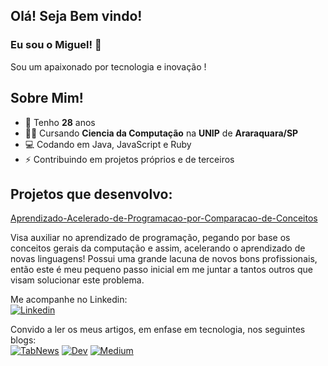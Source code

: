 ## Olá! Seja Bem vindo!
### Eu sou o Miguel! 👋

Sou um apaixonado por tecnologia e inovação !

## Sobre Mim!
  - 🎉 Tenho **28** anos
  - 👨‍🎓 Cursando **Ciencia da Computação** na **UNIP** de **Araraquara/SP**
  - 💻 Codando em Java, JavaScript e Ruby
  - ⚡ Contribuindo em projetos próprios e de terceiros

## Projetos que desenvolvo:
[Aprendizado-Acelerado-de-Programacao-por-Comparacao-de-Conceitos](https://github.com/migmoroni/Aprendizado-Acelerado-de-Programacao-por-Comparacao-de-Conceitos)

Visa auxiliar no aprendizado de programação, pegando por base os conceitos gerais da computação e assim, acelerando o aprendizado de novas linguagens!
Possui uma grande lacuna de novos bons profissionais, então este é meu pequeno passo inicial em me juntar a tantos outros que visam solucionar este problema.

Me acompanhe no Linkedin:
<br>
<a href="https://www.linkedin.com/in/migmoroni/"><img src="" alt="Linkedin"></a>

Convido a ler os meus artigos, em enfase em tecnologia, nos seguintes blogs:
<br>
<a href="https://www.tabnews.com.br/migmoroni"><img src="" alt="TabNews"></a>
<a href="https://dev.to/migmoroni"><img src="" alt="Dev"></a>
<a href="https://medium.com/@migmoroni"><img src="" alt="Medium"></a>
